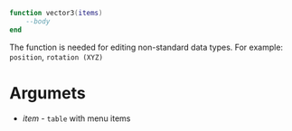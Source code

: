 ``` lua
function vector3(items)
    --body
end
```

The function is needed for editing non-standard data types. For example: ```position```, ```rotation (XYZ)```

# Argumets
- *item* - ```table``` with menu items
